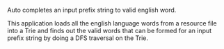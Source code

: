 Auto completes an input prefix string to valid english word.

This application loads all the english language words from a resource file into a Trie 
and finds out the valid words that can be formed for an input prefix string by doing a DFS traversal on the Trie.

